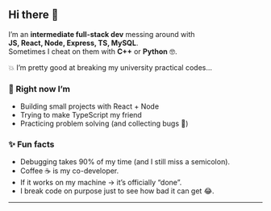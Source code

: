## Hi there 👋

I’m an **intermediate full-stack dev** messing around with  
**JS, React, Node, Express, TS, MySQL**.  
Sometimes I cheat on them with **C++** or **Python** 🤓.  

💥 I’m pretty good at breaking my university practical codes…  

### 🌱 Right now I’m  
- Building small projects with React + Node  
- Trying to make TypeScript my friend  
- Practicing problem solving (and collecting bugs 🐛)  

### ✨ Fun facts  
- Debugging takes 90% of my time (and I still miss a semicolon).  
- Coffee ☕ is my co-developer.  
- If it works on my machine → it’s officially “done”.  
- I break code on purpose just to see how bad it can get 😂.  

---
<!--
**airbends/airbends** is a ✨ _special_ ✨ repository because its `README.md` (this file) appears on your GitHub profile.

Here are some ideas to get you started:

- 🔭 I’m currently working on ...
- 🌱 I’m currently learning ...
- 👯 I’m looking to collaborate on ...
- 🤔 I’m looking for help with ...
- 💬 Ask me about ...
- 📫 How to reach me: ...
- 😄 Pronouns: ...
- ⚡ Fun fact: ...
-->
